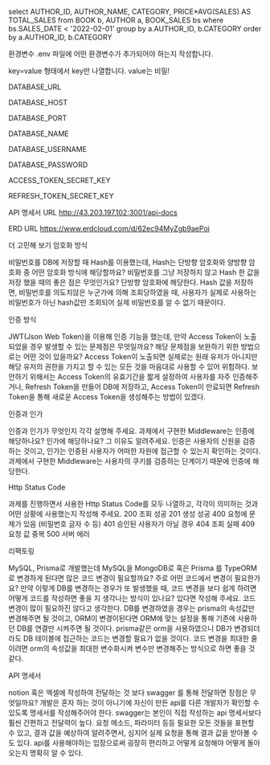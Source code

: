 select AUTHOR_ID, AUTHOR_NAME, CATEGORY, PRICE*AVG(SALES) AS TOTAL_SALES
from BOOK b, AUTHOR a, BOOK_SALES bs
where bs.SALES_DATE <  '2022-02-01'
group by a.AUTHOR_ID, b.CATEGORY
order by a.AUTHOR_ID, b.CATEGORY

환경변수
.env 파일에 어떤 환경변수가 추가되어야 하는지 작성합니다.

key=value 형태에서 key만 나열합니다. value는 비밀!

DATABASE_URL

DATABASE_HOST

DATABASE_PORT

DATABASE_NAME

DATABASE_USERNAME

DATABASE_PASSWORD

ACCESS_TOKEN_SECRET_KEY

REFRESH_TOKEN_SECRET_KEY

API 명세서 URL
http://43.203.197.102:3001/api-docs


ERD URL
https://www.erdcloud.com/d/62ec94MyZgb9aePoi


더 고민해 보기
암호화 방식

비밀번호를 DB에 저장할 때 Hash를 이용했는데, Hash는 단방향 암호화와 양방향 암호화 중 어떤 암호화 방식에 해당할까요?
비밀번호를 그냥 저장하지 않고 Hash 한 값을 저장 했을 때의 좋은 점은 무엇인가요?
단방향 암호화에 해당한다. Hash 값을 저장하면, 비밀번호를 의도치않은 누군가에 의해 조회당하였을 때, 사용자가 실제로 사용하는 비밀번호가 아닌 hash값만 조회되어 실제 비밀번호를 알 수 없기 때문이다.

인증 방식

JWT(Json Web Token)을 이용해 인증 기능을 했는데, 만약 Access Token이 노출되었을 경우 발생할 수 있는 문제점은 무엇일까요?
해당 문제점을 보완하기 위한 방법으로는 어떤 것이 있을까요?
Access Token이 노출되면 실제로는 원래 유저가 아니지만 해당 유저의 권한을 가지고 할 수 있는 모든 것을 마음대로 사용할 수 있어 위험하다. 보안하기 위해서는 Access Token의 유효기간을 짧게 설정하여 사용자를 자주 인증해주거나, Refresh Token을 만들어 DB에 저장하고, Access Token이 만료되면 Refresh Token을 통해 새로운 Access Token을 생성해주는 방법이 있겠다.

인증과 인가

인증과 인가가 무엇인지 각각 설명해 주세요.
과제에서 구현한 Middleware는 인증에 해당하나요? 인가에 해당하나요? 그 이유도 알려주세요.
인증은 사용자의 신원을 검증하는 것이고, 인가는 인증된 사용자가 어떠한 자원에 접근할 수 있는지 확인하는 것이다. 과제에서 구현한 Middleware는 사용자의 쿠키를 검증하는 단계이기 때문에 인증에 해당한다.

Http Status Code

과제를 진행하면서 사용한 Http Status Code를 모두 나열하고, 각각이 의미하는 것과 어떤 상황에 사용했는지 작성해 주세요.
200 조회 성공 201 생성 성공 400 요청에 문제가 있음 (비밀번호 글자 수 등) 401 승인된 사용자가 아닐 경우 404 조회 실패 409 요청 값 중복 500 서버 에러

리팩토링

MySQL, Prisma로 개발했는데 MySQL을 MongoDB로 혹은 Prisma 를 TypeORM 로 변경하게 된다면 많은 코드 변경이 필요할까요? 주로 어떤 코드에서 변경이 필요한가요?
만약 이렇게 DB를 변경하는 경우가 또 발생했을 때, 코드 변경을 보다 쉽게 하려면 어떻게 코드를 작성하면 좋을 지 생각나는 방식이 있나요? 있다면 작성해 주세요.
코드 변경이 많이 필요하진 않다고 생각한다. DB를 변경하였을 경우는 prisma의 속성값만 변경해주면 될 것이고, ORM이 변경이된다면 ORM에 맞는 설정을 통해 기존에 사용하던 DB를 연결만 시켜주면 될 것이다. prisma같은 orm을 사용하였으니 DB가 변경되더라도 DB 테이블에 접근하는 코드는 변경할 필요가 없을 것이다. 코드 변경을 최대한 줄이려면 orm의 속성값을 최대한 변수화시켜 변수만 변경해주는 방식으로 하면 좋을 것 같다.

API 명세서

notion 혹은 엑셀에 작성하여 전달하는 것 보다 swagger 를 통해 전달하면 장점은 무엇일까요?
개발은 혼자 하는 것이 아니기에 자신이 만든 api를 다른 개발자가 확인할 수 있도록 명세서를 작성해주어야 한다. swagger는 본인이 직접 작성하는 api 명세서보다 훨씬 간편하고 전달력이 높다. 요청 메소드, 파라미터 등등 필요한 모든 것들을 표현할 수 있고, 결과 값을 예상하여 알려주면서, 심지어 실제 요청을 통해 결과 값을 받아볼 수도 있다. api를 사용해야하는 입장으로써 굉장히 편리하고 어떻게 요청해야 어떻게 돌아오는지 명확히 알 수 있다.
